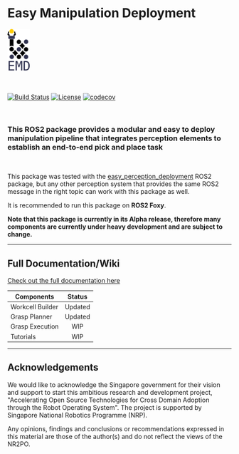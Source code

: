# Easy Manipulation Deployment 

<img src="./docs/sphinx/source/images/logo.png"  width="10%" height="10%">
<br><br><br>


[![Build Status](https://github.com/ros-industrial/easy_manipulation_deployment/workflows/CI/badge.svg?branch=master)](https://github.com/ros-industrial/easy_manipulation_deployment/actions)
[![License](https://img.shields.io/github/license/ros-industrial/easy_manipulation_deployment.svg)](https://github.com/ros-industrial/easy_manipulation_deployment/blob/master/LICENSE)
[![codecov](https://codecov.io/gh/ros-industrial/easy_manipulation_deployment/branch/master/graph/badge.svg)](https://codecov.io/gh/ros-industrial/easy_manipulation_deployment)

<br>

### This ROS2 package provides a modular and easy to deploy manipulation pipeline that integrates perception elements to establish an end-to-end pick and place task
<br>

This package was tested with the [easy_perception_deployment](https://github.com/ros-industrial/easy_perception_deployment) ROS2 package, but any other perception system that provides the same ROS2 message in the right topic can work with this package as well. 

It is recommended to run this package on **ROS2 Foxy**.

**Note that this package is currently in its Alpha release, therefore many components are currently under heavy development and are subject to change.**

---
## Full Documentation/Wiki

[Check out the full documentation here](https://easy-manipulation-deployment-tanjpg.readthedocs.io/)


| Components        | Status  |
| ----------------- |:-------:|
| Workcell Builder  | Updated |
| Grasp Planner     | Updated |
| Grasp Execution   | WIP     |
| Tutorials         | WIP     |

---
## Acknowledgements

We would like to acknowledge the Singapore government for their vision and support to start this ambitious research and development project, "Accelerating Open Source Technologies for Cross Domain Adoption through the Robot Operating System". The project is supported by Singapore National Robotics Programme (NRP).

Any opinions, findings and conclusions or recommendations expressed in this material are those of the author(s) and do not reflect the views of the NR2PO.

